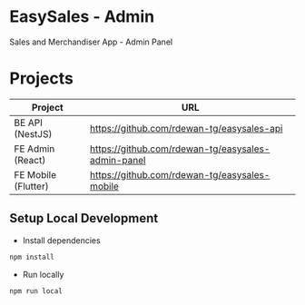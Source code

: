 # EasySales - Admin 
Sales and Merchandiser App - Admin Panel


# Projects

| Project               | URL                                            |
| --------------------- | ---------------------------------------------- |
| BE API (NestJS)       | https://github.com/rdewan-tg/easysales-api      |
| FE Admin (React)      | https://github.com/rdewan-tg/easysales-admin-panel |
| FE Mobile (Flutter)   | https://github.com/rdewan-tg/easysales-mobile      |

## Setup Local Development
* Install dependencies
```bash
npm install
```
* Run locally
```bash
npm run local
```